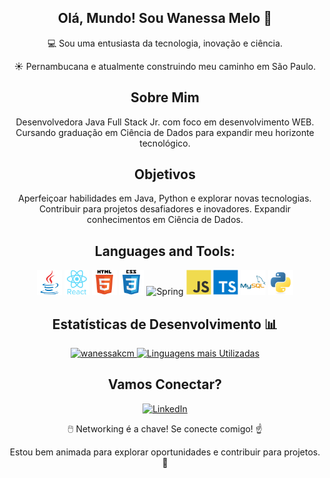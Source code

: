 <h2 align="center">Olá, Mundo! Sou Wanessa Melo 👋</h2>

<p align="center">💻 Sou uma entusiasta da tecnologia, inovação e ciência.</p>
<p align="center">☀️ Pernambucana e atualmente construindo meu caminho em São Paulo.</p>

<h2 align="center">Sobre Mim</h2>
<p align="center">Desenvolvedora Java Full Stack Jr. com foco em desenvolvimento WEB. Cursando graduação em Ciência de Dados para expandir meu horizonte tecnológico.</p>

<h2 align="center">Objetivos</h2>
<p align="center">Aperfeiçoar habilidades em Java, Python e explorar novas tecnologias. Contribuir para projetos desafiadores e inovadores. Expandir conhecimentos em Ciência de Dados.</p>

<h2 align="center">Languages and Tools:</h2>
<p align="center"> 
  <img src="https://raw.githubusercontent.com/devicons/devicon/master/icons/java/java-original.svg" alt="Java" width="40" height="40"/>
  <img src="https://raw.githubusercontent.com/devicons/devicon/master/icons/react/react-original-wordmark.svg" alt="React" width="40" height="40"/>
  <img src="https://raw.githubusercontent.com/devicons/devicon/master/icons/html5/html5-original-wordmark.svg" alt="HTML" width="40" height="40"/>
  <img src="https://raw.githubusercontent.com/devicons/devicon/master/icons/css3/css3-original-wordmark.svg" alt="CSS" width="40" height="40"/>
  <img src="https://www.vectorlogo.zone/logos/springio/springio-icon.svg" alt="Spring" width="40" height="40"/>
  <img src="https://raw.githubusercontent.com/devicons/devicon/master/icons/javascript/javascript-original.svg" alt="JavaScript" width="40" height="40"/>
  <img src="https://raw.githubusercontent.com/devicons/devicon/master/icons/typescript/typescript-original.svg" alt="TypeScript" width="40" height="40"/>
  <img src="https://raw.githubusercontent.com/devicons/devicon/master/icons/mysql/mysql-original-wordmark.svg" alt="MySQL" width="40" height="40"/>
  <img src="https://raw.githubusercontent.com/devicons/devicon/master/icons/python/python-original.svg" alt="Python" width="40" height="40"/>
</p>


<!--<h2 align="center">Estatísticas de Desenvolvimento</h2>
<p align="center">
  <a href="https://github.com/wanessakcm">
    <img src="https://github-readme-stats.vercel.app/api?username=wanessakcm&show_icons=true&locale=en&bg_color=30,e96443,904e95&title_color=fff&text_color=fff" alt="Estatísticas de Desenvolvimento" />
  </a>
</p>
<h2 align="center">Estatísticas de Desenvolvimento 🚀</h2>
<p align="center">
  <a href="https://github.com/wanessakcm">
    <img src="https://github-readme-stats.vercel.app/api?username=wanessakcm&show_icons=true&locale=en&bg_color=0d1117&title_color=58A6FF&text_color=c9d1d9&icon_color=58A6FF" alt="Estatísticas de Desenvolvimento" />
  </a>
</p>-->
<h2 align="center">Estatísticas de Desenvolvimento 📊</h2>

<div align="center">
  <a href="https://github.com/wanessakcm">
 <img height="180em" src="https://github-readme-stats.vercel.app/api?username=wanessakcm&show_icons=true&locale=en&title_color=58A6FF&text_color=58A6FF&icon_color=FFD700&bg_color=0,22272E,5807CC&hide_border=true" alt="wanessakcm" />
 <img height="180em" src="https://github-readme-stats.vercel.app/api/top-langs/?username=wanessakcm&layout=compact&langs_count=7&title_color=58A6FF&text_color=58A6FF&icon_color=FFD700&bg_color=0,22272E,5807CC&hide_border=true" alt="Linguagens mais Utilizadas" />
    
  </a>
</div>

<h2 align="center">Vamos Conectar?</h2>
<p align="center">
  <a href="https://www.linkedin.com/in/wanessa-melo/" target="_blank">
    <img src="https://img.shields.io/badge/-LinkedIn-blue?style=flat-square&logo=linkedin&logoColor=white" alt="LinkedIn" height="40" />
  </a>
</p>


<p align="center">🖱️ Networking é a chave! Se conecte comigo! ☝️</p>
<p align="center">Estou bem animada para explorar oportunidades e contribuir para projetos. 🚀</p>



